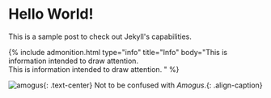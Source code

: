 # Hello World!

This is a sample post to check out Jekyll's capabilities.

{% include admonition.html type="info" title="Info" body="This is information intended to draw attention.<br/>This is information intended to draw attention. " %}

![amogus](https://preview.redd.it/erro1t7vi4891.png?auto=webp&s=9fc00aa92fb80fed7bac1819b436c5a8fa70578f){: .text-center}
Not to be confused with *Amogus*.{: .align-caption}